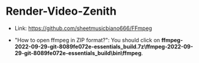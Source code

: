 # Render-Video-Zenith

- Link: https://github.com/sheetmusicbiano666/FFmpeg

- "How to open ffmpeg in ZIP format?":
You should click on **ffmpeg-2022-09-29-git-8089fe072e-essentials_build.7z\ffmpeg-2022-09-29-git-8089fe072e-essentials_build\bin\ffmpeg**.
